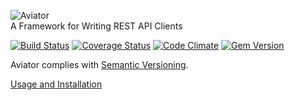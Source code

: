 ![Aviator](https://raw.github.com/aviator/www/gh-pages/images/logo-small.png)
<br/>A Framework for Writing REST API Clients

[![Build Status](https://travis-ci.org/aviator/aviator.png?branch=master)](https://travis-ci.org/aviator/aviator)
[![Coverage Status](https://coveralls.io/repos/aviator/aviator/badge.png?branch=master)](https://coveralls.io/r/aviator/aviator?branch=master)
[![Code Climate](https://codeclimate.com/github/aviator/aviator.png)](https://codeclimate.com/github/aviator/aviator)
[![Gem Version](https://badge.fury.io/rb/aviator.png)](http://badge.fury.io/rb/aviator)

Aviator complies with <a href="http://semver.org/">Semantic Versioning</a>.

<a href="http://aviator.github.io/www/">Usage and Installation</a>
